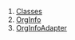 

1. [Classes](models_organization_org_info/models_organization_org_info-library.html#classes)
2. [OrgInfo](models_organization_org_info/OrgInfo-class.html)
3. [OrgInfoAdapter](models_organization_org_info/OrgInfoAdapter-class.html)
